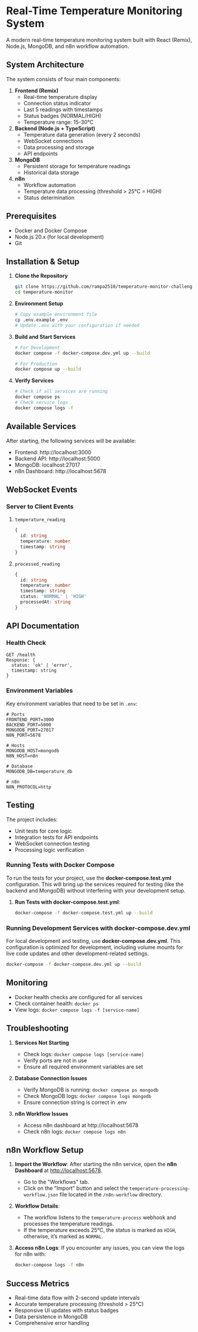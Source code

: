# Real-Time Temperature Monitoring System

A modern real-time temperature monitoring system built with React (Remix), Node.js, MongoDB, and n8n workflow automation.

## System Architecture
The system consists of four main components:
1. **Frontend (Remix)**
   - Real-time temperature display
   - Connection status indicator
   - Last 5 readings with timestamps
   - Status badges (NORMAL/HIGH)
   - Temperature range: 15-30°C
2. **Backend (Node.js + TypeScript)**
   - Temperature data generation (every 2 seconds)
   - WebSocket connections
   - Data processing and storage
   - API endpoints
3. **MongoDB**
   - Persistent storage for temperature readings
   - Historical data storage
4. **n8n**
   - Workflow automation
   - Temperature data processing (threshold > 25°C = HIGH)
   - Status determination

## Prerequisites
- Docker and Docker Compose
- Node.js 20.x (for local development)
- Git

## Installation & Setup
1. **Clone the Repository**
   ```bash
   git clone https://github.com/rampa2510/temperature-monitor-challenge
   cd temperature-monitor
   ```

2. **Environment Setup**
   ```bash
   # Copy example environment file
   cp .env.example .env
   # Update .env with your configuration if needed
   ```

3. **Build and Start Services**
   ```bash
   # For Development
   docker compose -f docker-compose.dev.yml up --build

   # For Production
   docker compose up --build
   ```

4. **Verify Services**
   ```bash
   # Check if all services are running
   docker compose ps
   # Check service logs
   docker compose logs -f
   ```

## Available Services
After starting, the following services will be available:
- Frontend: http://localhost:3000
- Backend API: http://localhost:5000
- MongoDB: localhost:27017
- n8n Dashboard: http://localhost:5678

## WebSocket Events
### Server to Client Events
1. `temperature_reading`
   ```typescript
   {
     id: string
     temperature: number
     timestamp: string
   }
   ```
2. `processed_reading`
   ```typescript
   {
     id: string
     temperature: number
     timestamp: string
     status: 'NORMAL' | 'HIGH'
     processedAt: string
   }
   ```

## API Documentation
### Health Check
```
GET /health
Response: { 
  status: 'ok' | 'error',
  timestamp: string 
}
```

### Environment Variables
Key environment variables that need to be set in `.env`:
```env
# Ports
FRONTEND_PORT=3000
BACKEND_PORT=5000
MONGODB_PORT=27017
N8N_PORT=5678

# Hosts
MONGODB_HOST=mongodb
N8N_HOST=n8n

# Database
MONGODB_DB=temperature_db

# n8n
N8N_PROTOCOL=http
```

## Testing
The project includes:
- Unit tests for core logic
- Integration tests for API endpoints
- WebSocket connection testing
- Processing logic verification

### Running Tests with Docker Compose

To run the tests for your project, use the **docker-compose.test.yml** configuration. This will bring up the services required for testing (like the backend and MongoDB) without interfering with your development setup.

1. **Run Tests with docker-compose.test.yml**:
   ```bash
   docker-compose -f docker-compose.test.yml up --build
   ```

### Running Development Services with docker-compose.dev.yml

For local development and testing, use **docker-compose.dev.yml**. This configuration is optimized for development, including volume mounts for live code updates and other development-related settings.

```bash
docker-compose -f docker-compose.dev.yml up --build
```

## Monitoring
- Docker health checks are configured for all services
- Check container health: `docker ps`
- View logs: `docker compose logs -f [service-name]`

## Troubleshooting
1. **Services Not Starting**
   - Check logs: `docker compose logs [service-name]`
   - Verify ports are not in use
   - Ensure all required environment variables are set

2. **Database Connection Issues**
   - Verify MongoDB is running: `docker compose ps mongodb`
   - Check MongoDB logs: `docker compose logs mongodb`
   - Ensure connection string is correct in .env

3. **n8n Workflow Issues**
   - Access n8n dashboard at http://localhost:5678
   - Check n8n logs: `docker compose logs n8n`

## n8n Workflow Setup
1. **Import the Workflow**: After starting the n8n service, open the **n8n Dashboard** at [http://localhost:5678](http://localhost:5678). 
   - Go to the "Workflows" tab.
   - Click on the "Import" button and select the `temperature-processing-workflow.json` file located in the `/n8n-workflow` directory.
  
2. **Workflow Details**:
   - The workflow listens to the `temperature-process` webhook and processes the temperature readings.
   - If the temperature exceeds 25°C, the status is marked as `HIGH`, otherwise, it’s marked as `NORMAL`.

3. **Access n8n Logs**: If you encounter any issues, you can view the logs for n8n with:
   ```bash
   docker-compose logs -f n8n
   ```

## Success Metrics
- Real-time data flow with 2-second update intervals
- Accurate temperature processing (threshold > 25°C)
- Responsive UI updates with status badges
- Data persistence in MongoDB
- Comprehensive error handling
